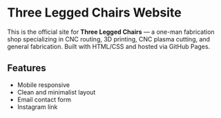 # Three Legged Chairs Website

This is the official site for **Three Legged Chairs** — a one-man fabrication shop specializing in CNC routing, 3D printing, CNC plasma cutting, and general fabrication. Built with HTML/CSS and hosted via GitHub Pages.

## Features
- Mobile responsive
- Clean and minimalist layout
- Email contact form
- Instagram link
